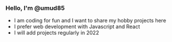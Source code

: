 ### Hello, I'm @umud85
* I am coding for fun and I want to share my hobby projects here
* I prefer web development with Javascript and React
* I will add projects regularly in 2022

